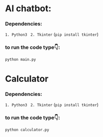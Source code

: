 # AI chatbot:
### Dependencies:

`1. Python3
`
`2. Tkinter`
(`pip install tkinter`)
### to run the code type👇:
`python main.py`

# Calculator

### Dependencies:

`1. Python3
`
`2. Tkinter`
(`pip install tkinter`)
### to run the code type👇:
`python calculator.py`